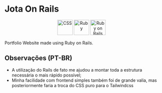 # Jota On Rails

<div align="center">
	<img width="50" src="https://raw.githubusercontent.com/marwin1991/profile-technology-icons/refs/heads/main/icons/css.png" alt="CSS" title="CSS"/>
	<img width="50" src="https://raw.githubusercontent.com/marwin1991/profile-technology-icons/refs/heads/main/icons/ruby.png" alt="Ruby" title="Ruby"/>
	<img width="50" src="https://raw.githubusercontent.com/marwin1991/profile-technology-icons/refs/heads/main/icons/ruby_on_rails.png" alt="Ruby on Rails" title="Ruby on Rails"/>
</div>

Portfolio Website made using Ruby on Rails.

## Observações (PT-BR)

- A utilização do Rails de fato me ajudou a montar toda a estrutura necessária o mais rápido possível;
- Minha facilidade com frontend simples também foi de grande valia, mas posteriormente faria a troca do CSS puro para o Tailwindcss

